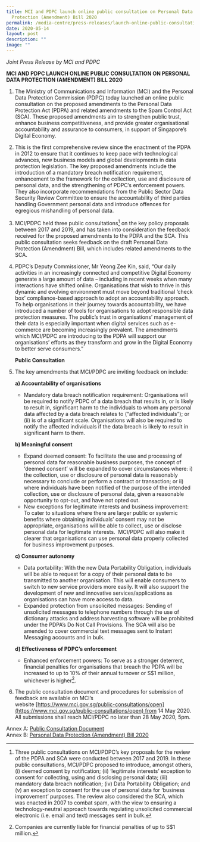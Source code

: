 ```yaml
---
title: MCI and PDPC launch online public consultation on Personal Data
  Protection (Amendment) Bill 2020
permalink: /media-centre/press-releases/launch-online-public-consultation-on-personal-data-protection-bill/
date: 2020-05-14
layout: post
description: ""
image: ""
---
```

*Joint Press Release by MCI and PDPC*

**MCI AND PDPC LAUNCH ONLINE PUBLIC CONSULTATION ON PERSONAL DATA PROTECTION (AMENDMENT) BILL 2020**

1. The Ministry of Communications and Information (MCI) and the Personal Data Protection Commission (PDPC) today launched an online public consultation on the proposed amendments to the Personal Data Protection Act (PDPA) and related amendments to the Spam Control Act (SCA). These proposed amendments aim to strengthen public trust, enhance business competitiveness, and provide greater organisational accountability and assurance to consumers, in support of Singapore’s Digital Economy.  
  
2. This is the first comprehensive review since the enactment of the PDPA in 2012 to ensure that it continues to keep pace with technological advances, new business models and global developments in data protection legislation. The key proposed amendments include the introduction of a mandatory breach notification requirement, enhancement to the framework for the collection, use and disclosure of personal data, and the strengthening of PDPC’s enforcement powers. They also incorporate recommendations from the Public Sector Data Security Review Committee to ensure the accountability of third parties handling Government personal data and introduce offences for egregious mishandling of personal data.  
  
3. MCI/PDPC held three public consultations[^1] on the key policy proposals between 2017 and 2019, and has taken into consideration the feedback received for the proposed amendments to the PDPA and the SCA. This public consultation seeks feedback on the draft Personal Data Protection (Amendment) Bill, which includes related amendments to the SCA.  
  
4. PDPC’s Deputy Commissioner, Mr Yeong Zee Kin, said, “Our daily activities in an increasingly connected and competitive Digital Economy generate a large amount of data – including in recent weeks when many interactions have shifted online. Organisations that wish to thrive in this dynamic and evolving environment must move beyond traditional ‘check box’ compliance-based approach to adopt an accountability approach. To help organisations in their journey towards accountability, we have introduced a number of tools for organisations to adopt responsible data protection measures. The public’s trust in organisations’ management of their data is especially important when digital services such as e-commerce are becoming increasingly prevalent. The amendments which MCI/PDPC are introducing to the PDPA will support our organisations’ efforts as they transform and grow in the Digital Economy to better serve consumers.”   
  
    **Public Consultation**
5. The key amendments that MCI/PDPC are inviting feedback on include: 

    **a) Accountability of organisations**

    * Mandatory data breach notification requirement: Organisations will be required to notify PDPC of a data breach that results in, or is likely to result in, significant harm to the individuals to whom any personal data affected by a data breach relates to (“affected individuals”); or (ii) is of a significant scale. Organisations will also be required to notify the affected individuals if the data breach is likely to result in significant harm to them. 

     **b) Meaningful consent** 

    * Expand deemed consent: To facilitate the use and processing of personal data for reasonable business purposes, the concept of ‘deemed consent’ will be expanded to cover circumstances where: i) the collection, use or disclosure of personal data is reasonably necessary to conclude or perform a contract or transaction; or ii) where individuals have been notified of the purpose of the intended collection, use or disclosure of personal data, given a reasonable opportunity to opt-out, and have not opted out.  
    * New exceptions for legitimate interests and business improvement: To cater to situations where there are larger public or systemic benefits where obtaining individuals’ consent may not be appropriate, organisations will be able to collect, use or disclose personal data for legitimate interests.  MCI/PDPC will also make it clearer that organisations can use personal data properly collected for business improvement purposes.   

    **c) Consumer autonomy**

    * Data portability: With the new Data Portability Obligation, individuals will be able to request for a copy of their personal data to be transmitted to another organisation. This will enable consumers to switch to new service providers more easily. It will also support the development of new and innovative services/applications as organisations can have more access to data. 
    * Expanded protection from unsolicited messages: Sending of unsolicited messages to telephone numbers through the use of dictionary attacks and address harvesting software will be prohibited under the PDPA’s Do Not Call Provisions. The SCA will also be amended to cover commercial text messages sent to Instant Messaging accounts and in bulk.

    **d) Effectiveness of PDPC’s enforcement**

    * Enhanced enforcement powers: To serve as a stronger deterrent, financial penalties for organisations that breach the PDPA will be increased to up to 10% of their annual turnover or S$1 million, whichever is higher[^2]. 

6. The public consultation document and procedures for submission of feedback are available on MCI’s website [https://www.mci.gov.sg/public-consultations/open](https://www.mci.gov.sg/public-consultations/open) from 14 May 2020. All submissions shall reach MCI/PDPC no later than 28 May 2020, 5pm.  
  
Annex A: [Public Consultation Document](/files/Press%20Releases%202020/public%20consultation%20on%20pdp%20(amendment)%20bill%202.pdf)  
Annex B: [Personal Data Protection (Amendment) Bill 2020](/files/Press%20Releases%202020/pdp%20amendment%20bill.pdf)
  
[^1]: Three public consultations on MCI/PDPC’s key proposals for the review of the PDPA and SCA were conducted between 2017 and 2019. In these public consultations, MCI/PDPC proposed to introduce, amongst others, (i) deemed consent by notification; (ii) ‘legitimate interests’ exception to consent for collecting, using and disclosing personal data; (iii) mandatory data breach notification; (iv) Data Portability Obligation; and (v) an exception to consent for the use of personal data for ‘business improvement’ purposes. The review also considered the SCA, which was enacted in 2007 to combat spam, with the view to ensuring a technology-neutral approach towards regulating unsolicited commercial electronic (i.e. email and text) messages sent in bulk.

[^2]: Companies are currently liable for financial penalties of up to S$1 million.